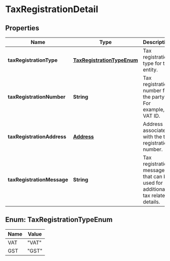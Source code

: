 
# TaxRegistrationDetail

## Properties
Name | Type | Description | Notes
------------ | ------------- | ------------- | -------------
**taxRegistrationType** | [**TaxRegistrationTypeEnum**](#TaxRegistrationTypeEnum) | Tax registration type for the entity. |  [optional]
**taxRegistrationNumber** | **String** | Tax registration number for the party. For example, VAT ID. | 
**taxRegistrationAddress** | [**Address**](Address.md) | Address associated with the tax registration number. |  [optional]
**taxRegistrationMessage** | **String** | Tax registration message that can be used for additional tax related details. |  [optional]


<a name="TaxRegistrationTypeEnum"></a>
## Enum: TaxRegistrationTypeEnum
Name | Value
---- | -----
VAT | &quot;VAT&quot;
GST | &quot;GST&quot;



